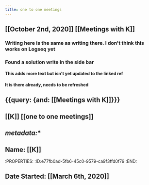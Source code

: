 ```yaml
---
title: one to one meetings
---
```


## [[October 2nd, 2020]] [[Meetings with K]]
### Writing here is the same as writing there. I don't think this works on Logseq yet
### Found a solution write in the side bar
#### This adds more text but isn't yet updated to the linked ref
#### It is there already, needs to be refreshed
## {{query: {and: [[Meetings with K]]}}}
##
## [[K]] [[one to one meetings]]

## *metadata:**

## Name: [[K]]
:PROPERTIES:
:ID:e77fb0ad-5fb6-45c0-9579-ca9f3ffd0f79
:END:

## Date Started: [[March 6th, 2020]]
